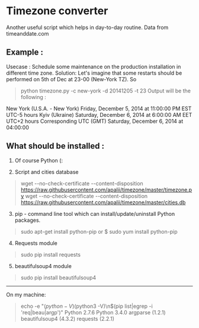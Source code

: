 Timezone converter
==================

Another useful script which helps in day-to-day routine.
Data from timeanddate.com

Example :
---------

Usecase : 
Schedule some maintenance on the production installation in different time zone.
Solution:
Let's imagine that some restarts should be performed on 5th of Dec at 23-00 (New-York TZ).
So 
> python timezone.py -c new-york -d 20141205 -t 23
Output will be the following : 

New York (U.S.A. - New York) Friday, December 5, 2014 at 11:00:00 PM EST UTC-5 hours
Kyiv (Ukraine) Saturday, December 6, 2014 at 6:00:00 AM EET UTC+2 hours
Corresponding UTC (GMT) Saturday, December 6, 2014 at 04:00:00 


What should be installed : 
--------------------------

1) Of course Python (:

2) Script and cities database
> wget --no-check-certificate --content-disposition https://raw.githubusercontent.com/apalii/timezone/master/timezone.py
> wget --no-check-certificate --content-disposition https://raw.githubusercontent.com/apalii/timezone/master/cities.db

3) pip - command line tool which can install/update/uninstall Python packages.

> sudo apt-get install python-pip   or  $ sudo yum install python-pip 

4) Requests module 
> sudo pip install requests

5) beautifulsoup4 module
> sudo pip install beautifulsoup4

--------------------------
On my machine:

> echo -e "$(python -V)$(python3 -V)\n$(pip list|egrep -i 'req|beau|argp')"
Python 2.7.6
Python 3.4.0
argparse (1.2.1)
beautifulsoup4 (4.3.2)
requests (2.2.1)
